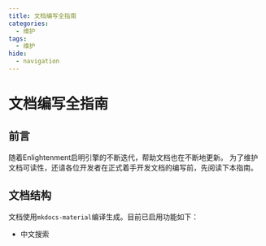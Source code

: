 ```yaml
---
title: 文档编写全指南
categories:
  - 维护
tags:
  - 维护
hide:
  - navigation
---
```

# 文档编写全指南

## 前言

随着Enlightenment启明引擎的不断迭代，帮助文档也在不断地更新。
为了维护文档可读性，还请各位开发者在正式着手开发文档的编写前，先阅读下本指南。

## 文档结构

文档使用`mkdocs-material`编译生成。目前已启用功能如下：

- 中文搜索